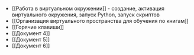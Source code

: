 - [[Работа в виртуальном окружении]] - создание, активация виртуального окружения, запуск Python, запуск скриптов
- [[Организация виртуального пространства для обучения по книгам]]
- [[Горячие клавиши]]
- [[Документ 4]]
- [[Документ 5]]
- [[Документ 6]]
